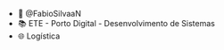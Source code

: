 - 👋 @FabioSilvaaN
- 📚 ETE - Porto Digital - Desenvolvimento de Sistemas
- 🌐 Logística
<!---
FabioSilvaaN/FabioSilvaaN is a ✨ special ✨ repository because its `README.md` (this file) appears on your GitHub profile.
You can click the Preview link to take a look at your changes.
--->

